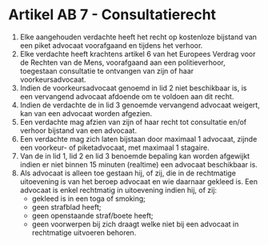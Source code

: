 # Artikel AB 7 - Consultatierecht

1. Elke aangehouden verdachte heeft het recht op kostenloze bijstand van een piket advocaat voorafgaand en tijdens het verhoor.
2. Elke verdachte heeft krachtens artikel 6 van het Europees Verdrag voor de Rechten van de Mens, voorafgaand aan een politieverhoor, toegestaan consultatie te ontvangen van zijn of haar voorkeursadvocaat.
3. Indien de voorkeursadvocaat genoemd in lid 2 niet beschikbaar is, is een vervangend advocaat afdoende om te voldoen aan dit recht.
4. Indien de verdachte de in lid 3 genoemde vervangend advocaat weigert, kan van een advocaat worden afgezien.
5. Een verdachte mag afzien van zijn of haar recht tot consultatie en/of verhoor bijstand van een advocaat.
6. Een verdachte mag zich laten bijstaan door maximaal 1 advocaat, zijnde een voorkeur- of piketadvocaat, met maximaal 1 stagaire.
7. Van de in lid 1, lid 2 en lid 3 benoemde bepaling kan worden afgewijkt indien er niet binnen 15 minuten (realtime) een advocaat beschikbaar is.
8. Als advocaat is alleen toe gestaan hij, of zij, die in de rechtmatige uitoevening is van het beroep advocaat en wie daarnaar gekleed is. Een advocaat is enkel rechtmatig in uitoevening indien hij, of zij:
   * gekleed is in een toga of smoking;
   * geen strafblad heeft;
   * geen openstaande straf/boete heeft;
   * geen voorwerpen bij zich draagt welke niet bij een advocaat in rechtmatige uitvoeren behoren.
